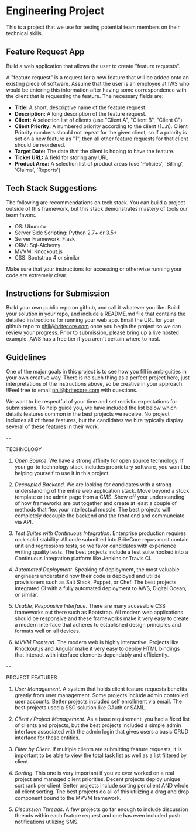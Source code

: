 # Engineering Project
This is a project that we use for testing potential team members on their technical skills.

## Feature Request App
Build a web application that allows the user to create "feature requests".

A "feature request" is a request for a new feature that will be added onto an existing piece of
software. Assume that the user is an employee at IWS who would be entering this information after
having some correspondence with the client that is requesting the feature.  The necessary fields
are:

* **Title:** A short, descriptive name of the feature request.
* **Description:** A long description of the feature request.
* **Client:** A selection list of clients (use "Client A", "Client B", "Client C")
* **Client Priority:** A numbered priority according to the client (1...n). Client Priority numbers
should not repeat for the given client, so if a priority is set on a new feature as "1", then all
other feature requests for that client should be reordered.
* **Target Date:** The date that the client is hoping to have the feature.
* **Ticket URL:** A field for storing any URL
* **Product Area:** A selection list of product areas (use 'Policies', 'Billing', 'Claims',
'Reports')

## Tech Stack Suggestions
The following are recommendations on tech stack. You can build a project outside of this framework,
but this stack demonstrates mastery of  tools our team favors.

* OS: Ubunutu
* Server Side Scripting: Python 2.7+ or 3.5+
* Server Framework: Flask
* ORM: Sql-Alchemy
* MVVM: Knockout.js
* CSS: Bootstrap 4 or similar

Make sure that your instructions for accessing or otherwise running your code are extremely clear.

## Instructions for Submission

Build your own public repo on github, and call it whatever you like. Build your solution in your
repo, and include a README.md file that contains the detailed instructions for running your web app.
Email the URL for your github repo to phil@britecore.com once you begin the project so we can review 
your progress. Prior to submission, please bring up a live hosted example. AWS has a free tier if you 
aren't certain where to host.

## Guidelines
One of the major goals in this project is to see how you fill in ambiguities in your own creative
way. There is no such thing as a perfect project here, just interpretations of the instructions
above, so be creative in your approach. !!Feel free to email phil@britecore.com with questions.

We want to be respectful of your time and set realistic expectations for submissions. To help guide you, we 
have included the list below which details features common in the best projects we receive. No project includes
all of these features, but the candidates we hire typically display several of these features in their work.

--

TECHNOLOGY

1. *Open Source*. We have a strong affinity for open source technology. If your go-to technology stack includes
proprietary software, you won't be helping yourself to use it in this project.

2. *Decoupled Backend*. We are looking for candidates with a strong understanding of the entire web application stack. Move beyond a stock template or the admin page from a CMS. Show off your understanding of how frameworks are put together and create at least a couple of methods that flex your intellectual muscle. The best projects will completely decouple the backend and the front end and communciate via API.

3. *Test Suites with Continuous Integration*. Enterprise production requires rock solid stability. All code submitted into BriteCore repos must contain unit and regressions tests, so we favor candidates with experience writing quality tests. The best projects include a test suite hooked into a Continuous Integration platform like Jenkins or Travis CI.

4. *Automated Deployment*. Speaking of deployment, the most valuable engineers understand how their code is deployed and utilize provisioners such as Salt Stack, Puppet, or Chef. The best projects integrated CI with a fully automated deployment to AWS, Digital Ocean, or similar.

5. *Usable, Responsive Interface*. There are many accessible CSS frameworks out there such as Bootstrap. All modern web applications should be responsive and these frameworks make it very easy to create a modern interface that adheres to established design principles and formats well on all devices.

6. *MVVM Frontend*. The modern web is highly interactive. Projects like Knockout.js and Angular make it very easy to deploy HTML bindings that interact with interface elements dependably and efficiently.

--

PROJECT FEATURES

1. *User Management*. A system that holds client feature requests benefits greatly from user management. Some projects include admin controlled user accounts. Better projects included self enrollment via email. The best projects used a SSO solution like OAuth or SAML.

2. *Client / Project Management*. As a base requirement, you had a fixed list of clients and projects, but the best projects included a simple admin interface associated with the admin login that gives users a basic CRUD interface for these entities.

3. *Filter by Client*. If multiple clients are submitting feature requests, it is important to be able to view the total task list as well as a list filtered by client.

4. *Sorting*. This one is very important if you've ever worked on a real project and managed client priorities. Decent projects deploy unique sort rank per client. Better projects include sorting per client AND whole all client sorting. The best projects do all of this utilizing a drag and drop component bound to the MVVM framework.

5. *Discussion Threads*. A few projects go far enough to include discussion threads within each feature request and one has even included push notifications utilizing SMS.

